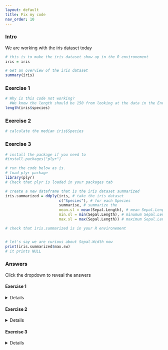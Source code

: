 ```yaml
---
layout: default
title: Fix my code
nav_order: 10
---
```


### Intro

We are working with the iris dataset today

```r
# this is to make the iris dataset show up in the R environement 
iris = iris

# Get an overview of the iris dataset 
summary(iris)
```

### Exercise 1

```r
# Why is this code not working? 
  #We know the length should be 150 from looking at the data in the Environement 
length(iris$species)


```

### Exercise 2

```r
# calculate the median iris$Species

```

### Exercise 3

```r
# install the package if you need to
#install.packages("plyr")

# run the code below as is. 
# load plyr package 
library(plyr)
# Check that plyr is loaded in your packages tab  

# create a new dataframe that is the iris dataset summarized
iris.summarized = ddply(iris, # take the iris dataset
                        c("Species"), # for each Species
                        summarise, # summarize the 
                        mean.sl = mean(Sepal.Length), # mean Sepal.Length 
                        min.sl = min(Sepal.Length), # minumum Sepal.Length
                        max.sl = max(Sepal.Length)) # maximum Sepal.Length

# check that iris.summarized is in your R environement 


# let's say we are curious about Sepal.Width now
print(iris.summarized$max.sw)
# it prints NULL
```

### Answers
Click the dropdown to reveal the answers
#### Exercise 1
<details>
Species needs to be capitalized. 

`length(iris$Species)`
```r
# this is to make the iris dataset show up in the R environement 
iris = iris

# Get an overview of the iris dataset 
summary(iris)
```

</details>


#### Exercise 2
<details>
<p>Error in median.default(iris$Species) : need numeric data </p>

<p>Species is a character variable, not numeric </p>

<p>You can't do this because it does not make sense. The code below calculates the median for the Sepal.Length column</p>
<p>`median(iris$Sepal.Length)`</p>
</details>

#### Exercise 3
<details>
We did not include sepal width in our iris.summarized data so R does not know what you are asking it for. 

It is saying, this does not exist. 

this can be solved either by swithing your question to Sepal.Length 

`print(iris.summarized$max.sl)`
ouput [1] 5.8 7.0 7.9

or solved by adding Sepal.Width to the summarized iris dataset
`iris.summarized = ddply(iris, # take the iris dataset
                        c("Species"), # for each Species
                        summarise, # summarize the 
                        mean.sl = mean(Sepal.Length), # mean Sepal.Length 
                        min.sl = min(Sepal.Length), # minumum Sepal.Length
                        max.sl = max(Sepal.Length), # maximum Sepal.Length
                        mean.sw = mean(Sepal.Width), # same as 3 above but with width 
                        min.sw = min(Sepal.Width), 
                        max.sw = max(Sepal.Width)) `

try the print function again
`print(iris.summarized$max.sw)`
ouput is [1] 4.4 3.4 3.8 

</details>
